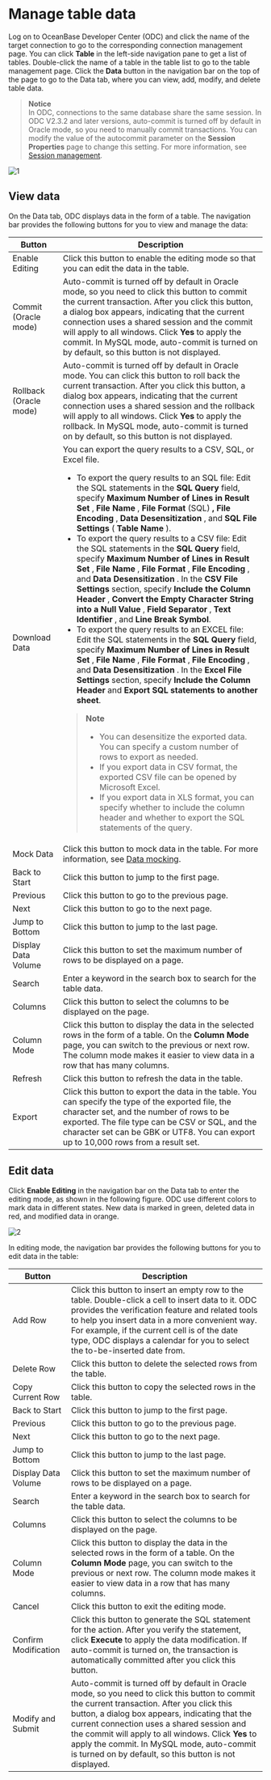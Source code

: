 Manage table data 
======================================

Log on to OceanBase Developer Center (ODC) and click the name of the target connection to go to the corresponding connection management page. You can click **Table** in the left-side navigation pane to get a list of tables. Double-click the name of a table in the table list to go to the table management page. Click the **Data** button in the navigation bar on the top of the page to go to the Data tab, where you can view, add, modify, and delete table data. 

> **Notice**  
> In ODC, connections to the same database share the same session. In ODC V2.3.2 and later versions, auto-commit is turned off by default in Oracle mode, so you need to manually commit transactions. You can modify the value of the autocommit parameter on the **Session Properties** page to change this setting. For more information, see [Session management](../../10.web-odc-session-management.md).

![1](https://help-static-aliyun-doc.aliyuncs.com/assets/img/en-US/2889620261/p268002.png)

View data
------------------------------

On the Data tab, ODC displays data in the form of a table. The navigation bar provides the following buttons for you to view and manage the data:

| Button                 | Description   |
|------------------------|---------------------------------------------------------------------------------------------------------------------------------------------------------------------------------------------------------------------------------------------------------------------------------------------------------------------------------------------------------------------------------------------------------------------------------------------------------------------------------------------------------------------------------------------------------------------------------------------------------------------------------------------------------------------------------------------------------------------------------------------------------------------------------------------------------------------------------------------------------------------------------------------------------------------------------------------------------------------------------------------------------------------------------------------------------------------------------------------------------------------------------------------------------------------------------------------------------------------------------------------------------------------------------------------------------------------------------------------------------------------------------------------------------------------------------------------------------------------------------------------------------------------------------------------------------------------------------------------------------------------------------------------------------------------------------------------------------------------------------------------------------------------------------------------------------------------------------------------------------------------------------------------------------------------------------------------------------------------------------------------------|
| Enable Editing         | Click this button to enable the editing mode so that you can edit the data in the table.   |
| Commit (Oracle mode)   | Auto-commit is turned off by default in Oracle mode, so you need to click this button to commit the current transaction. After you click this button, a dialog box appears, indicating that the current connection uses a shared session and the commit will apply to all windows. Click **Yes** to apply the commit. In MySQL mode, auto-commit is turned on by default, so this button is not displayed.  |
| Rollback (Oracle mode) | Auto-commit is turned off by default in Oracle mode. You can click this button to roll back the current transaction. After you click this button, a dialog box appears, indicating that the current connection uses a shared session and the rollback will apply to all windows. Click **Yes** to apply the rollback. In MySQL mode, auto-commit is turned on by default, so this button is not displayed. |
| Download Data          | You can export the query results to a CSV, SQL, or Excel file. <ul><li> To export the query results to an SQL file: Edit the SQL statements in the **SQL Query** field, specify **Maximum Number of Lines in Result Set** , **File Name** , **File Format** (SQL) **,** **File Encoding** , **Data Desensitization** , and **SQL File Settings** ( **Table Name** ).</li><li> To export the query results to a CSV file: Edit the SQL statements in the **SQL Query** field, specify **Maximum Number of Lines in Result Set** , **File Name** , **File Format** , **File Encoding** , and **Data Desensitization** . In the **CSV File Settings** section, specify **Include the Column Header** , **Convert the Empty Character String into a Null Value** , **Field Separator** , **Text Identifier** , and **Line Break Symbol**.</li><li> To export the query results to an EXCEL file: Edit the SQL statements in the **SQL Query** field, specify **Maximum Number of Lines in Result Set** , **File Name** , **File Format** , **File Encoding** , and **Data Desensitization** . In the **Excel File Settings** section, specify **Include the Column Header** and **Export SQL statements to another sheet**.</li></ul> <blockquote> **Note** <br> <ul><li> You can desensitize the exported data. You can specify a custom number of rows to export as needed. </li><li> If you export data in CSV format, the exported CSV file can be opened by Microsoft Excel. </li><li> If you export data in XLS format, you can specify whether to include the column header and whether to export the SQL statements of the query. </li></ul></blockquote>  |
| Mock Data              | Click this button to mock data in the table. For more information, see [Data mocking](../../6.web-odc-use-tools/2.web-odc-data-mocking.md).    |
| Back to Start          | Click this button to jump to the first page. |
| Previous               | Click this button to go to the previous page.   |
| Next                   | Click this button to go to the next page. |
| Jump to Bottom         | Click this button to jump to the last page. |
| Display Data Volume    | Click this button to set the maximum number of rows to be displayed on a page.   |
| Search                 | Enter a keyword in the search box to search for the table data.  |
| Columns                | Click this button to select the columns to be displayed on the page. |
| Column Mode            | Click this button to display the data in the selected rows in the form of a table. On the **Column Mode** page, you can switch to the previous or next row. The column mode makes it easier to view data in a row that has many columns.  |
| Refresh                | Click this button to refresh the data in the table.  |
| Export                 | Click this button to export the data in the table. You can specify the type of the exported file, the character set, and the number of rows to be exported. The file type can be CSV or SQL, and the character set can be GBK or UTF8. You can export up to 10,000 rows from a result set. |
  




Edit data 
------------------------------

Click **Enable Editing** in the navigation bar on the Data tab to enter the editing mode, as shown in the following figure. ODC use different colors to mark data in different states. New data is marked in green, deleted data in red, and modified data in orange. 

![2](https://obbusiness-private.oss-cn-shanghai.aliyuncs.com/doc/img/odc/340/%E8%A1%A8%E6%95%B0%E6%8D%AE%E7%AE%A1%E7%90%86-2-EN.png)

In editing mode, the navigation bar provides the following buttons for you to edit data in the table:

| Button               | Description |
|----------------------|------------------------------------------------------------------------------------------------------------------------------------------------------------------------------------------------------------------------------------------------------------------------------------------------------------------------------------------------------------------------------------------------------------|
| Add Row              | Click this button to insert an empty row to the table. Double-click a cell to insert data to it. ODC provides the verification feature and related tools to help you insert data in a more convenient way. For example, if the current cell is of the date type, ODC displays a calendar for you to select the to-be-inserted date from.                                                                   |
| Delete Row           | Click this button to delete the selected rows from the table.                                                                                                                                                                                                                                                                                                                                              |
| Copy Current Row     | Click this button to copy the selected rows in the table.                                                                                                                                                                                                                                                                                                                                                  |
| Back to Start        | Click this button to jump to the first page.                                                                                                                                                                                                                                                                                                                                                               |
| Previous             | Click this button to go to the previous page.                                                                                                                                                                                                                                                                                                                                                              |
| Next                 | Click this button to go to the next page.                                                                                                                                                                                                                                                                                                                                                                  |
| Jump to Bottom       | Click this button to jump to the last page.                                                                                                                                                                                                                                                                                                                                                                |
| Display Data Volume  | Click this button to set the maximum number of rows to be displayed on a page.                                                                                                                                                                                                                                                                                                                             |
| Search               | Enter a keyword in the search box to search for the table data.                                                                                                                                                                                                                                                                                                                                            |
| Columns              | Click this button to select the columns to be displayed on the page.                                                                                                                                                                                                                                                                                                                                       |
| Column Mode          | Click this button to display the data in the selected rows in the form of a table. On the **Column Mode** page, you can switch to the previous or next row. The column mode makes it easier to view data in a row that has many columns.                                                                                                                                                                   |
| Cancel               | Click this button to exit the editing mode.                                                                                                                                                                                                                                                                                                                                                                |
| Confirm Modification | Click this button to generate the SQL statement for the action. After you verify the statement, click **Execute** to apply the data modification. If auto-commit is turned on, the transaction is automatically committed after you click this button.                                                                                                                                                     |
| Modify and Submit    | Auto-commit is turned off by default in Oracle mode, so you need to click this button to commit the current transaction. After you click this button, a dialog box appears, indicating that the current connection uses a shared session and the commit will apply to all windows. Click **Yes** to apply the commit. In MySQL mode, auto-commit is turned on by default, so this button is not displayed. |

